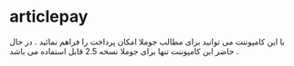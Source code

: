 ﻿articlepay
==========
با این کامپوننت می توانید برای مطالب جوملا امکان پرداخت را فراهم نمائید .
در حال حاضر این کامپوننت تنها برای جوملا نسخه 2.5 قابل استفاده می باشد .
